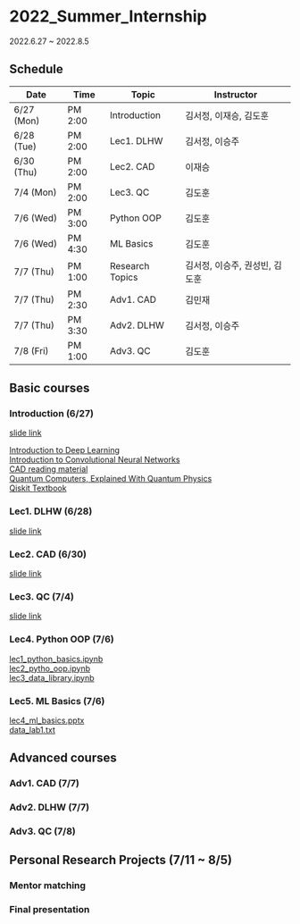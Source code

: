 # 2022_Summer_Internship

2022.6.27 ~ 2022.8.5

## Schedule

| Date | Time | Topic | Instructor |
| ---- | ---- | ---- | ---------- |
| 6/27 (Mon) | PM 2:00 | Introduction | 김서정, 이재승, 김도훈 |
| 6/28 (Tue) | PM 2:00 | Lec1. DLHW | 김서정, 이승주 |
| 6/30 (Thu) | PM 2:00 | Lec2. CAD | 이재승 |
| 7/4 (Mon) | PM 2:00 | Lec3. QC | 김도훈 |
| 7/6 (Wed) | PM 3:00 | Python OOP | 김도훈 |
| 7/6 (Wed) | PM 4:30 | ML Basics | 김도훈 |
| 7/7 (Thu) | PM 1:00 | Research Topics | 김서정, 이승주, 권성빈, 김도훈 | 
| 7/7 (Thu) | PM 2:30 | Adv1. CAD | 김민재 | 
| 7/7 (Thu) | PM 3:30 | Adv2. DLHW | 김서정, 이승주 | 
| 7/8 (Fri) | PM 1:00 | Adv3. QC | 김도훈 | 

## Basic courses
### Introduction (6/27)
[slide link](https://www.dropbox.com/s/w5rtcv9c855w6mv/0627_intro.pptx?dl=0)

[Introduction to Deep Learning](https://www.youtube.com/watch?v=7sB052Pz0sQ&list=PLtBw6njQRU-rwp5__7C0oIVt26ZgjG9NI)<br>
[Introduction to Convolutional Neural Networks](https://www.youtube.com/watch?v=vT1JzLTH4G4&list=PL3FW7Lu3i5JvHM8ljYj-zLfQRF3EO8sYv)<br>
[CAD reading material](http://blogspot.designonchip.com/2009/10/rtl-engineer.html)<br>
[Quantum Computers, Explained With Quantum Physics](https://youtu.be/jHoEjvuPoB8)<br>
[Qiskit Textbook](https://qiskit.org/learn/)

### Lec1. DLHW (6/28)
[slide link](https://www.dropbox.com/scl/fi/j7vph3e880u1tyfdnpd2s/220628_summer_intern_DLHS.pptx?dl=0&rlkey=m6z8qtuz2cqxqytxhv60yqdql)


### Lec2. CAD (6/30)
[slide link](https://www.dropbox.com/scl/fi/v7f3aj489jcn1f48c10l4/20220630_CAD_JSL.pptx?dl=0&rlkey=8i935wbqby7f4cwdevw193cz9)


### Lec3. QC (7/4)
[slide link](https://www.dropbox.com/s/yxnvj5wcaralcyo/0704_QC_basic.pptx?dl=0)

### Lec4. Python OOP (7/6)
[lec1_python_basics.ipynb](https://www.dropbox.com/s/vsxzz53226ksm5u/lec1_python_basics.ipynb?dl=0) <br>
[lec2_pytho_oop.ipynb](https://www.dropbox.com/s/654sa91mt6lcrp8/lec2_python_oop.ipynb?dl=0) <br>
[lec3_data_library.ipynb](https://www.dropbox.com/s/ik3143xwuh2ya0n/lec3_data_library.ipynb?dl=0)

### Lec5. ML Basics (7/6)
[lec4_ml_basics.pptx](https://www.dropbox.com/s/3zyymcojhhe1s7v/lec4_ml_basics.pptx?dl=0) <br>
[data_lab1.txt](https://www.dropbox.com/s/tbxdlsmpln0m802/data_lab1.txt?dl=0)

## Advanced courses
### Adv1. CAD (7/7)


### Adv2. DLHW (7/7)


### Adv3. QC (7/8)



## Personal Research Projects (7/11 ~ 8/5)
### Mentor matching


### Final presentation


